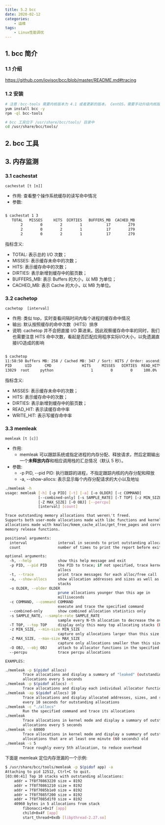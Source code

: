 ```yaml
---
title: 5.2 bcc
date: 2020-02-12
categories:
    - 运维
tags:
    - Linux性能调优
---
```


<!-- more -->


## 1. bcc 简介

### 1.1 介绍
https://github.com/iovisor/bcc/blob/master/README.md#tracing

### 1.2 安装
```bash
# 注意：bcc-tools 需要内核版本为 4.1 或者更新的版本， CentOS，需要手动升级内核版本后再安装。
yum install bcc -y
rpm -ql bcc-tools

# bcc 工具位于 /usr/share/bcc/tools/ 目录中
cd /usr/share/bcc/tools/

```

## 2. bcc 工具

## 3. 内存监测
### 3.1 cachestat
`cachestat [t [n]]`
- 作用: 查看整个操作系统缓存的读写命中情况
- 参数:

```bash

$ cachestat 1 3
   TOTAL   MISSES     HITS  DIRTIES   BUFFERS_MB  CACHED_MB
       2        0        2        1           17        279
       2        0        2        1           17        279
       2        0        2        1           17        279 
```

指标含义:
- TOTAL: 表示总的 I/O 次数；
- MISSES: 表示缓存未命中的次数；
- HITS: 表示缓存命中的次数；
- DIRTIES: 表示新增到缓存中的脏页数；
- BUFFERS_MB: 表示 Buffers 的大小，以 MB 为单位；
- CACHED_MB: 表示 Cache 的大小，以 MB 为单位。

### 3.2 cachetop
`cachetop  [interval]`
- 作用: 类似 top，实时查看间隔时间内每个进程的缓存命中情况
- 输出: 默认按照缓存的命中次数（HITS）排序
- 说明: cachetop 并不会把直接 I/O 算进来。因此观察缓存命中率的同时，我们也需要注意 HITS 命中次数，看起是否匹配应用程序实际I/O大小，以免遗漏直接I/O造成的影响

```bash

$ cachetop
11:58:50 Buffers MB: 258 / Cached MB: 347 / Sort: HITS / Order: ascending
PID      UID      CMD              HITS     MISSES   DIRTIES  READ_HIT%  WRITE_HIT%
13029  root     python                 1        0        0     100.0%       0.0%
```
指标含义:
- MISSES: 表示缓存未命中的次数；
- HITS: 表示缓存命中的次数；
- DIRTIES: 表示新增到缓存中的脏页数；
- READ_HIT: 表示读缓存命中率
- WRITE_HIT: 表示写缓存命中率


### 3.3 memleak
`memleak [t [c]]`
- 作用: 
    - memleak 可以跟踪系统或指定进程的内存分配、释放请求，然后定期输出一个**未释放内存**和相应调用栈的汇总情况（默认 5 秒）。
- 参数:
    - -p PID, --pid PID: 执行跟踪的进程，不指定跟踪内核的内存分配和释放
    - -a, --show-allocs: 表示显示每个内存分配请求的大小以及地址


```bash
./memleak -h
usage: memleak [-h] [-p PID] [-t] [-a] [-o OLDER] [-c COMMAND]
               [--combined-only] [-s SAMPLE_RATE] [-T TOP] [-z MIN_SIZE]
               [-Z MAX_SIZE] [-O OBJ] [--percpu]
               [interval] [count]

Trace outstanding memory allocations that weren\'t freed.
Supports both user-mode allocations made with libc functions and kernel-mode
allocations made with kmalloc/kmem_cache_alloc/get_free_pages and corresponding
memory release functions.

positional arguments:
  interval              interval in seconds to print outstanding allocations
  count                 number of times to print the report before exiting

optional arguments:
  -h, --help            show this help message and exit
  -p PID, --pid PID     the PID to trace; if not specified, trace kernel
                        allocs
  -t, --trace           print trace messages for each alloc/free call
  -a, --show-allocs     show allocation addresses and sizes as well as call
                        stacks
  -o OLDER, --older OLDER
                        prune allocations younger than this age in
                        milliseconds
  -c COMMAND, --command COMMAND
                        execute and trace the specified command
  --combined-only       show combined allocation statistics only
  -s SAMPLE_RATE, --sample-rate SAMPLE_RATE
                        sample every N-th allocation to decrease the overhead
  -T TOP, --top TOP     display only this many top allocating stacks (by size)
  -z MIN_SIZE, --min-size MIN_SIZE
                        capture only allocations larger than this size
  -Z MAX_SIZE, --max-size MAX_SIZE
                        capture only allocations smaller than this size
  -O OBJ, --obj OBJ     attach to allocator functions in the specified object
  --percpu              trace percpu allocations

EXAMPLES:

./memleak -p $(pidof allocs)
        Trace allocations and display a summary of "leaked" (outstanding)
        allocations every 5 seconds
./memleak -p $(pidof allocs) -t
        Trace allocations and display each individual allocator function call
./memleak -ap $(pidof allocs) 10
        Trace allocations and display allocated addresses, sizes, and stacks
        every 10 seconds for outstanding allocations
./memleak -c "./allocs"
        Run the specified command and trace its allocations
./memleak
        Trace allocations in kernel mode and display a summary of outstanding
        allocations every 5 seconds
./memleak -o 60000
        Trace allocations in kernel mode and display a summary of outstanding
        allocations that are at least one minute (60 seconds) old
./memleak -s 5
        Trace roughly every 5th allocation, to reduce overhead

```

下面是 memleak 定位内存泄漏的一个示例:
```bash
$ /usr/share/bcc/tools/memleak -p $(pidof app) -a
Attaching to pid 12512, Ctrl+C to quit.
[03:00:41] Top 10 stacks with outstanding allocations:
    addr = 7f8f70863220 size = 8192
    addr = 7f8f70861210 size = 8192
    addr = 7f8f7085b1e0 size = 8192
    addr = 7f8f7085f200 size = 8192
    addr = 7f8f7085d1f0 size = 8192
    40960 bytes in 5 allocations from stack
        fibonacci+0x1f [app]
        child+0x4f [app]
        start_thread+0xdb [libpthread-2.27.so] 
```